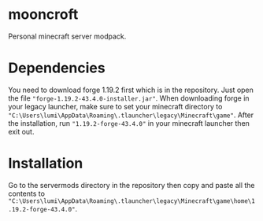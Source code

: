 # mooncroft
Personal minecraft server modpack.

# Dependencies
You need to download forge 1.19.2 first which is in the repository. Just open the file `"forge-1.19.2-43.4.0-installer.jar"`.
When downloading forge in your legacy launcher, make sure to set your minecraft directory to `"C:\Users\lumi\AppData\Roaming\.tlauncher\legacy\Minecraft\game"`.
After the installation, run `"1.19.2-forge-43.4.0"` in your minecraft launcher then exit out.

# Installation
Go to the servermods directory in the repository then copy and paste all the contents to `"C:\Users\lumi\AppData\Roaming\.tlauncher\legacy\Minecraft\game\home\1.19.2-forge-43.4.0"`.

